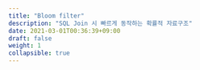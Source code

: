 ```yaml
---
title: "Bloom filter"
description: "SQL Join 시 빠르게 동작하는 확률적 자료구조"
date: 2021-03-01T00:36:39+09:00
draft: false
weight: 1
collapsible: true
---
```


